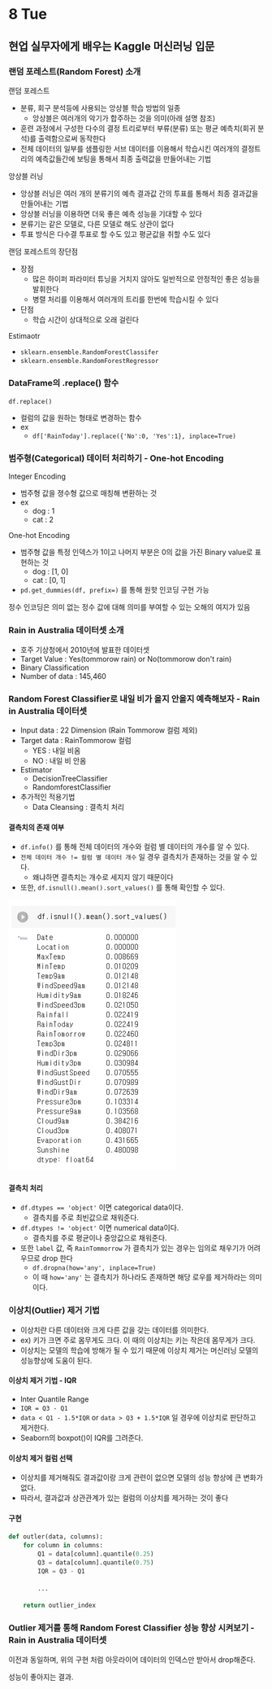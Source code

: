 # 8 Tue

## 현업 실무자에게 배우는 Kaggle 머신러닝 입문

### 랜덤 포레스트\(Random Forest\) 소개

랜덤 포레스트

* 분류, 회구 분석등에 사용되는 앙상블 학습 방법의 일종
  * 앙상블은 여러개의 악기가 합주하는 것을 의미\(아래 설명 참조\)
* 훈련 과정에서 구성한 다수의 결정 트리로부터 부류\(분류\) 또는 평균 예측치\(회귀 분석\)를 출력함으로써 동작한다
* 전체 데이터의 일부를 샘플링한 서브 데이터를 이용해서 학습시킨 여러개의 결정트리의 예측값들간에 보팅을 통해서 최종 출력값을 만들어내는 기법

앙상블 러닝

* 앙상블 러닝은 여러 개의 분류기의 예측 결과값 간의 투표를 통해서 최종 결과값을 만들어내는 기법
* 앙상블 러닝을 이용하면 더욱 좋은 예측 성능을 기대할 수 있다
* 분류기는 같은 모델로, 다른 모델로 해도 상관이 없다
* 투표 방식은 다수결 투표로 할 수도 있고 평균값을 취할 수도 있다

랜덤 포레스트의 장단점

* 장점
  * 많은 하이퍼 파라미터 튜닝을 거치지 않아도 일반적으로 안정적인 좋은 성능을 발휘한다
  * 병렬 처리를 이용해서 여러개의 트리를 한번에 학습시킬 수 있다
* 단점
  * 학습 시간이 상대적으로 오래 걸린다

Estimaotr

* `sklearn.ensemble.RandomForestClassifer`
* `sklearn.ensemble.RandomForestRegressor`



### DataFrame의 .replace\(\) 함수

`df.replace()`

* 컬럼의 값을 원하는 형태로 변경하는 함수
* ex
  * `df['RainToday'].replace({'No':0, 'Yes':1}, inplace=True)`



### 범주형\(Categorical\) 데이터 처리하기 - One-hot Encoding

Integer Encoding

* 범주형 값을 졍수형 값으로 매칭해 변환하는 것
* ex
  * dog : 1
  * cat : 2

One-hot Encoding

* 범주형 값을 특정 인덱스가 1이고 나머지 부분은 0의 값을 가진 Binary value로 표현하는 것
  * dog : \[1, 0\]
  * cat : \[0, 1\]
* `pd.get_dummies(df, prefix=)` 를 통해 원핫 인코딩 구현 가능

정수 인코딩은 의미 없는 정수 값에 대해 의미를 부여할 수 있는 오해의 여지가 있음





### Rain in Australia 데이터셋 소개

* 호주 기상청에서 2010년에 발표한 데이터셋
* Target Value : Yes\(tommorow rain\) or No\(tommorow don't rain\)
* Binary Classification
* Number of data : 145,460



### Random Forest Classifier로 내일 비가 올지 안올지 예측해보자 - Rain in Australia 데이터셋

* Input data : 22 Dimension \(Rain Tommorow 컬럼 제외\)
* Target data : RainTommorow 컬럼
  * YES : 내일 비옴
  * NO : 내일 비 안옴
* Estimator
  * DecisionTreeClassifier
  * RandomforestClassifier
* 추가적인 적용기법
  * Data Cleansing : 결측치 처리



#### 결측치의 존재 여부

* `df.info()` 를 통해 전체 데이터의 개수와 컬럼 별 데이터의 개수를 알 수 있다.
* `전체 데이터 개수 != 컬럼 별 데이터 개수` 일 경우 결측치가 존재하는 것을 알 수 있다.
  * 왜냐하면 결측치는 개수로 세지지 않기 때문이다
* 또한, `df.isnull().mean().sort_values()` 를 통해 확인할 수 있다.

![](../../.gitbook/assets/image%20%28542%29.png)

#### 

#### 결측치 처리

* `df.dtypes == 'object'` 이면 categorical data이다.
  * 결측치를 주로 최빈값으로 채워준다.
* `df.dtypes != 'object'` 이면 numerical data이다.
  * 결측치를 주로 평균이나 중앙값으로 채워준다.
* 또한 `label` 값, 즉 `RainTommorrow` 가 결측치가 있는 경우는 임의로 채우기가 어려우므로 drop 한다
  * `df.dropna(how='any', inplace=True)`
  * 이 때 `how='any'` 는 결측치가 하나라도 존재하면 해당 로우를 제거하라는 의미이다.



### 이상치\(Outlier\) 제거 기법

* 이상치란 다른 데이터와 크게 다른 값을 갖는 데이터를 의미한다.
* ex\) 키가 크면 주로 몸무게도 크다. 이 때의 이상치는 키는 작은데 몸무게가 크다.
* 이상치는 모델의 학습에 방해가 될 수 있기 때문에 이상치 제거는 머신러닝 모델의 성능향상에 도움이 된다. 



#### 이상치 제거 기법 - IQR

* Inter Quantile Range
* `IQR = Q3 - Q1`
* `data < Q1 - 1.5*IQR`  or `data > Q3 + 1.5*IQR` 일 경우에 이상치로 판단하고 제거한다.
* Seaborn의 boxpot\(\)이 IQR를 그려준다.



#### 이상치 제거 컬럼 선택

* 이상치를 제거해줘도 결과값이랑 크게 관련이 없으면 모델의 성능 향상에 큰 변화가 없다.
* 따라서, 결과값과 상관관계가 있는 컬럼의 이상치를 제거하는 것이 좋다



#### 구현

```python
def outler(data, columns):
    for column in columns:
        Q1 = data[column].quantile(0.25)
        Q3 = data[column].quantile(0.75)
        IQR = Q3 - Q1
        
        ...
        
    return outlier_index
```



### Outlier 제거를 통해 Random Forest Classifier 성능 향상 시켜보기 - Rain in Australia 데이터셋

이전과 동일하며, 위의 구현 처럼 아웃라이어 데이터의 인덱스만 받아서 drop해준다.

성능이 좋아지는 결과.



